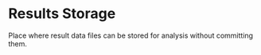 # Results Storage

Place where result data files can be stored for analysis without committing them.
